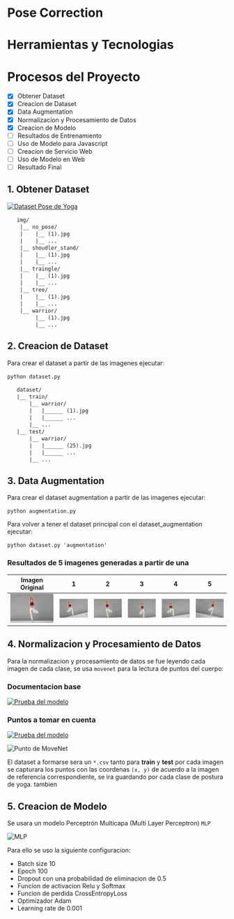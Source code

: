 # Pose Correction

<!-- [![wakatime](https://wakatime.com/badge/github/Grover101/Pose-Correction.svg?style=flat-square)](https://wakatime.com/badge/github/Grover101/Pose-Correction) -->

# Herramientas y Tecnologias

# Procesos del Proyecto

- [x] Obtener Dataset
- [x] Creacion de Dataset
- [x] Data Augmentation
- [x] Normalizacion y Procesamiento de Datos
- [x] Creacion de Modelo
- [ ] Resultados de Entrenamiento
- [ ] Uso de Modelo para Javascript
- [ ] Creacion de Servicio Web
- [ ] Uso de Modelo en Web
- [ ] Resultado Final

## 1. Obtener Dataset

[![Dataset Pose de Yoga](https://img.shields.io/badge/Download-Dataset-blue?style=flat-square&logo=docusign)](https://drive.google.com/drive/folders/1A5BjyqNvs_q7EfUhTdcNEiesZ8IVxMF2?usp=sharing)

```
   img/
    |__ no_pose/
    |    |__ (1).jpg
    |    |__ ...
    |__ shoudler_stand/
    |    |__ (1).jpg
    |    |__ ...
    |__ traingle/
    |    |__ (1).jpg
    |    |__ ...
    |__ tree/
    |    |__ (1).jpg
    |    |__ ...
    |__ warrior/
         |__ (1).jpg
         |__ ...
```

## 2. Creacion de Dataset

Para crear el dataset a partir de las imagenes ejecutar:

```
python dataset.py
```

```
   dataset/
   |__ train/
       |__ warrior/
       |   |______ (1).jpg
       |   |______ ...
       |__ ...
   |__ test/
       |__ warrior/
       |   |______ (25).jpg
       |   |______ ...
       |__ ...
```

<!-- [text](https://github.com/amalaj7/Pose-Estimation-TFLite) -->

## 3. Data Augmentation

Para crear el dataset augmentation a partir de las imagenes ejecutar:

```
python augmentation.py
```

Para volver a tener el dataset principal con el dataset_augmentation ejecutar:

```
python dataset.py 'augmentation'
```

### Resultados de 5 imagenes generadas a partir de una

| Imagen Original                                     | 1                                                         | 2                                                         | 3                                                         | 4                                                         | 5                                                         |
| --------------------------------------------------- | --------------------------------------------------------- | --------------------------------------------------------- | --------------------------------------------------------- | --------------------------------------------------------- | --------------------------------------------------------- |
| ![tree original](<resources/augmentation/(76).png>) | ![tree modificada 1](resources/augmentation/1471-aug.png) | ![tree modificada 2](resources/augmentation/1472-aug.png) | ![tree modificada 3](resources/augmentation/1473-aug.png) | ![tree modificada 4](resources/augmentation/1474-aug.png) | ![tree modificada 5](resources/augmentation/1475-aug.png) |

## 4. Normalizacion y Procesamiento de Datos

Para la normalizacion y procesamiento de datos se fue leyendo cada imagen de cada clase, se usa `movenet` para la lectura de puntos del cuerpo:

### Documentacion base

[![Prueba del modelo](https://img.shields.io/badge/MoveNet-Docuemtacion-green?style=flat-square&logo=tensorflow)](https://tfhub.dev/google/movenet/singlepose/lightning/4)

### Puntos a tomar en cuenta

[![Prueba del modelo](https://img.shields.io/badge/MoveNet-Prueba%20Demo-orange?style=flat-square&logo=tensorflow)](https://storage.googleapis.com/tfjs-models/demos/pose-detection/index.html?model=movenet)

![Punto de MoveNet](https://learnopencv.com/wp-content/uploads/2021/05/fix-overlay-issue.jpg)

El dataset a formarse sera un `*.csv` tanto para **train** y **test** por cada imagen se capturara los puntos con las coordenas `(x, y)` de acuerdo a la imagen de referencia correspondiente, se ira guardando por cada clase de postura de yoga. tambien

## 5. Creacion de Modelo

Se usara un modelo Perceptrón Multicapa (Multi Layer Perceptron) `MLP`

![MLP](https://www.dotnetlovers.com/images/NeuralNetwork314202013722AM.png)

Para ello se uso la siguiente configuracion:

- Batch size 10
- Epoch 100
- Dropout con una probabilidad de eliminacion de 0.5
- Funcion de activacion Relu y Softmax
- Funcion de perdida CrossEntropyLoss
- Optimizador Adam
- Learning rate de 0.001
